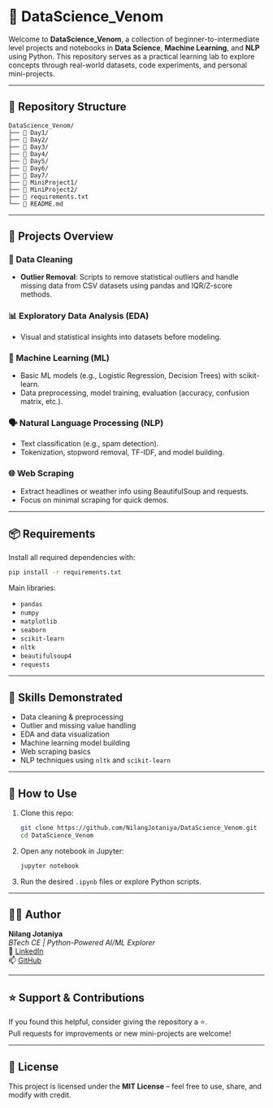 
# 🧪 DataScience_Venom

Welcome to **DataScience_Venom**, a collection of beginner-to-intermediate level projects and notebooks in **Data Science**, **Machine Learning**, and **NLP** using Python. This repository serves as a practical learning lab to explore concepts through real-world datasets, code experiments, and personal mini-projects.

---

## 📂 Repository Structure

```
DataScience_Venom/
├── 📁 Day1/
├── 📁 Day2/
├── 📁 Day3/
├── 📁 Day4/
├── 📁 Day5/
├── 📁 Day6/
├── 📁 Day7/
├── 📁 MiniProject1/
├── 📁 MiniProject2/
├── 📄 requirements.txt
└── 📄 README.md
```

---

## 🚀 Projects Overview

### 🧼 Data Cleaning
- **Outlier Removal**: Scripts to remove statistical outliers and handle missing data from CSV datasets using pandas and IQR/Z-score methods.

### 📊 Exploratory Data Analysis (EDA)
- Visual and statistical insights into datasets before modeling.

### 🤖 Machine Learning (ML)
- Basic ML models (e.g., Logistic Regression, Decision Trees) with scikit-learn.
- Data preprocessing, model training, evaluation (accuracy, confusion matrix, etc.).

### 🗣 Natural Language Processing (NLP)
- Text classification (e.g., spam detection).
- Tokenization, stopword removal, TF-IDF, and model building.

### 🌐 Web Scraping
- Extract headlines or weather info using BeautifulSoup and requests.
- Focus on minimal scraping for quick demos.

---

## 📦 Requirements

Install all required dependencies with:

```bash
pip install -r requirements.txt
```

Main libraries:
- `pandas`
- `numpy`
- `matplotlib`
- `seaborn`
- `scikit-learn`
- `nltk`
- `beautifulsoup4`
- `requests`

---

## 🧠 Skills Demonstrated

- Data cleaning & preprocessing
- Outlier and missing value handling
- EDA and data visualization
- Machine learning model building
- Web scraping basics
- NLP techniques using `nltk` and `scikit-learn`

---

## 📁 How to Use

1. Clone this repo:
   ```bash
   git clone https://github.com/NilangJotaniya/DataScience_Venom.git
   cd DataScience_Venom
   ```

2. Open any notebook in Jupyter:
   ```bash
   jupyter notebook
   ```

3. Run the desired `.ipynb` files or explore Python scripts.

---

## 🧑‍💻 Author

**Nilang Jotaniya**  
_BTech CE | Python-Powered AI/ML Explorer_  
🔗 [LinkedIn](https://www.linkedin.com/in/nilangjotaniya/)  
📫 [GitHub](https://github.com/NilangJotaniya)

---

## ⭐️ Support & Contributions

If you found this helpful, consider giving the repository a ⭐.  
Pull requests for improvements or new mini-projects are welcome!

---

## 📜 License

This project is licensed under the **MIT License** – feel free to use, share, and modify with credit.
